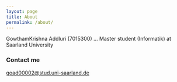 ```yaml
---
layout: page
title: About
permalink: /about/
---
```


GowthamKrishna Addluri (7015300)
...
Master student (Informatik) at Saarland University


### Contact me

[goad00002@stud.uni-saarland.de](mailto:email@goad00002@stud.uni-saarland.de)